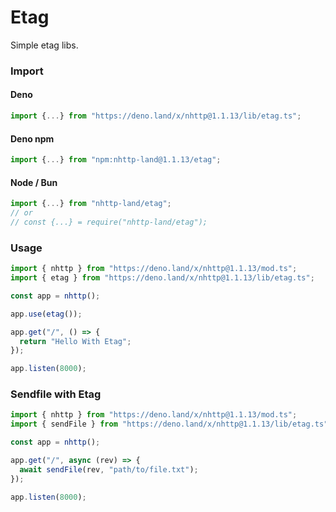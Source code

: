 # Etag
Simple etag libs.

### Import
#### Deno
```ts
import {...} from "https://deno.land/x/nhttp@1.1.13/lib/etag.ts";
```
#### Deno npm
```ts
import {...} from "npm:nhttp-land@1.1.13/etag";
```
#### Node / Bun
```ts
import {...} from "nhttp-land/etag";
// or
// const {...} = require("nhttp-land/etag");
```

### Usage
```ts
import { nhttp } from "https://deno.land/x/nhttp@1.1.13/mod.ts";
import { etag } from "https://deno.land/x/nhttp@1.1.13/lib/etag.ts";

const app = nhttp();

app.use(etag());

app.get("/", () => {
  return "Hello With Etag";
});

app.listen(8000);
```

### Sendfile with Etag
```ts
import { nhttp } from "https://deno.land/x/nhttp@1.1.13/mod.ts";
import { sendFile } from "https://deno.land/x/nhttp@1.1.13/lib/etag.ts";

const app = nhttp();

app.get("/", async (rev) => {
  await sendFile(rev, "path/to/file.txt");
});

app.listen(8000);
```